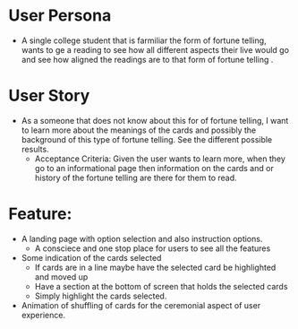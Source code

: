 # User Persona
- A single college student that is farmiliar the form of fortune telling, wants to ge a reading to see how all different aspects their live would go and see how aligned the readings are to that form of fortune telling . 

# User Story
- As a someone that does not know about this for of fortune telling, I want to learn more about the meanings of the cards and possibly the background of this type of fortune telling. See the different possible results.
  - Acceptance Criteria: Given the user wants to learn more, when they go to an informational page then information on the cards and or history of the fortune telling are there for them to read. 

# Feature:
- A landing page with option selection and also instruction options.
  - A consciece and one stop place for users to see all the features
- Some indication of the cards selected
  - If cards are in a line maybe have the selected card be highlighted and moved up
  - Have a section at the bottom of screen that holds the selected cards
  - Simply highlight the cards selected.
- Animation of shuffling of cards for the ceremonial aspect of user experience. 